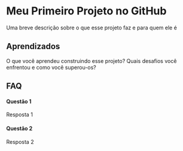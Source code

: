 
# Meu Primeiro Projeto no GitHub

Uma breve descrição sobre o que esse projeto faz e para quem ele é

## Aprendizados

O que você aprendeu construindo esse projeto? Quais desafios você enfrentou e como você superou-os?


## FAQ

#### Questão 1

Resposta 1

#### Questão 2

Resposta 2


